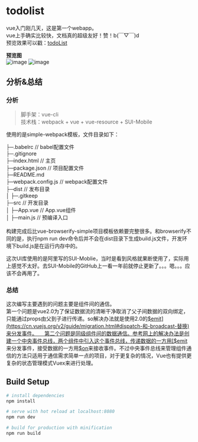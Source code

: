 # todolist
 
vue入门刚几天，这是第一个webapp。     
vue上手确实比较快，文档真的超级友好！赞！b(￣▽￣)d      
预览效果可以戳：[todoList](https://aqingc.github.io/vue-todolist/)     
     
**预览图**     
![image](https://github.com/AQingC/vue-todolist/blob/gh-pages/preview/todolist-1.png)
![image](https://github.com/AQingC/vue-todolist/blob/gh-pages/preview/todolist-2.png)

   
## 分析&总结

### 分析
> 脚手架：vue-cli          
> 技术栈：webpack + vue + vue-resource + SUI-Mobile   
   
使用的是simple-webpack模板，文件目录如下：   
    
├─.babelrc		// babel配置文件   
├─.gitignore	   
├─index.html		// 主页   
├─package.json		// 项目配置文件   
├─README.md    
├─webpack.config.js	// webpack配置文件   
├─dist			// 发布目录   
│   ├─.gitkeep        
├─src			// 开发目录	  
│   ├─App.vue		// App.vue组件   
│   ├─main.js		// 预编译入口     
       
构建完成后比vue-browserify-simple项目模板依赖要完整很多。和browserify不同的是，执行npm run dev命令后并不会在dist目录下生成build.js文件，开发环境下build.js是在运行内存中的。    

这次UI库使用的是阿里写的SUI-Moblie，当时是看到风格就果断使用了，实际用上感觉不太好。去SUI-Mobile的GitHub上一看一年前就停止更新了。。。嗯。。。应该不会再用了。
      
### 总结
这次编写主要遇到的问题主要是组件间的通信。      
第一个问题是vue2.0为了保证数据流的清晰干净取消了父子间数据的双向绑定，只能通过props由父到子进行传递。so解决办法就是使用2.0的[$emit](https://cn.vuejs.org/v2/guide/migration.html#dispatch-和-broadcast-替换)来分发事件。         
第二个问题是同级组件间的数据通信。参考网上的解决办法是创建一个中央事件总线，两个组件中引入这个事件总线，传递数据的一方用[$emit](https://cn.vuejs.org/v2/guide/migration.html#dispatch-和-broadcast-替换)来分发事件，接受数据的一方用[$on](https://cn.vuejs.org/v2/api/#vm-on-event-callback)来接收事件。不过中央事件总线来管理组件通信的方法只适用于通信需求简单一点的项目，对于更复杂的情况，Vue也有提供更复杂的状态管理模式Vuex来进行处理。

## Build Setup

``` bash
# install dependencies
npm install

# serve with hot reload at localhost:8080
npm run dev

# build for production with minification
npm run build
```
